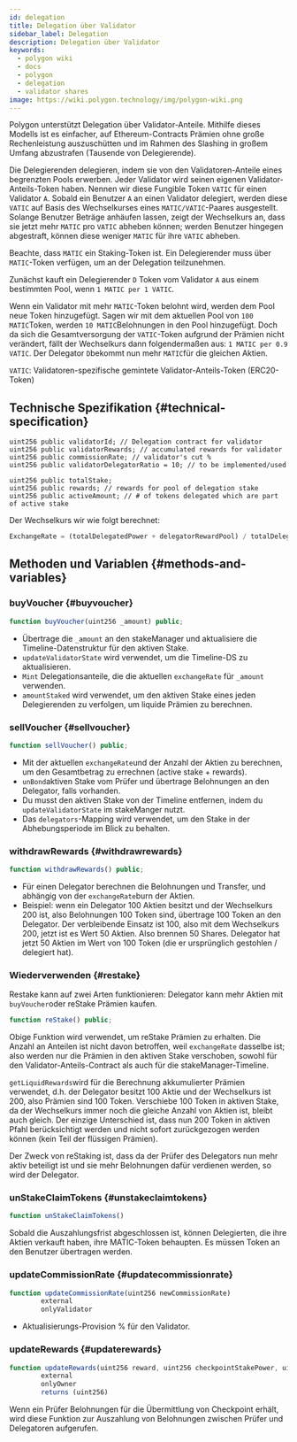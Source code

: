```yaml
---
id: delegation
title: Delegation über Validator
sidebar_label: Delegation
description: Delegation über Validator
keywords:
  - polygon wiki
  - docs
  - polygon
  - delegation
  - validator shares
image: https://wiki.polygon.technology/img/polygon-wiki.png
---
```


Polygon unterstützt Delegation über Validator-Anteile. Mithilfe dieses Modells ist es einfacher, auf Ethereum-Contracts Prämien ohne große Rechenleistung auszuschütten und im Rahmen des Slashing in großem Umfang abzustrafen (Tausende von Delegierende).

Die Delegierenden delegieren, indem sie von den Validatoren-Anteile eines begrenzten Pools erwerben. Jeder Validator wird seinen eigenen Validator-Anteils-Token haben. Nennen wir diese Fungible Token `VATIC` für einen Validator `A`. Sobald ein Benutzer `A` an einen Validator delegiert, werden diese `VATIC` auf Basis des Wechselkurses eines `MATIC/VATIC`-Paares ausgestellt. Solange Benutzer Beträge anhäufen lassen, zeigt der Wechselkurs an, dass sie jetzt mehr `MATIC` pro `VATIC` abheben können; werden Benutzer hingegen abgestraft, können diese weniger `MATIC` für ihre `VATIC` abheben.

Beachte, dass `MATIC` ein Staking-Token ist. Ein Delegierender muss über `MATIC`-Token verfügen, um an der Delegation teilzunehmen.

Zunächst kauft ein Delegierender `D` Token vom Validator `A` aus einem bestimmten Pool, wenn `1 MATIC per 1 VATIC`.

Wenn ein Validator mit mehr `MATIC`-Token belohnt wird, werden dem Pool neue Token hinzugefügt. Sagen wir mit dem aktuellen Pool von `100 MATIC`Token, werden `10 MATIC`Belohnungen in den Pool hinzugefügt. Doch da sich die Gesamtversorgung der `VATIC`-Token aufgrund der Prämien nicht verändert, fällt der Wechselkurs dann folgendermaßen aus: `1 MATIC per 0.9 VATIC`. Der Delegator `D`bekommt nun mehr `MATIC`für die gleichen Aktien.

`VATIC`: Validatoren-spezifische gemintete Validator-Anteils-Token (ERC20-Token)

## Technische Spezifikation {#technical-specification}

```solidity
uint256 public validatorId; // Delegation contract for validator
uint256 public validatorRewards; // accumulated rewards for validator
uint256 public commissionRate; // validator's cut %
uint256 public validatorDelegatorRatio = 10; // to be implemented/used

uint256 public totalStake;
uint256 public rewards; // rewards for pool of delegation stake
uint256 public activeAmount; // # of tokens delegated which are part of active stake
```

Der Wechselkurs wir wie folgt berechnet:

```js
ExchangeRate = (totalDelegatedPower + delegatorRewardPool) / totalDelegatorShares
```

## Methoden und Variablen {#methods-and-variables}

### buyVoucher {#buyvoucher}

```js
function buyVoucher(uint256 _amount) public;
```

- Übertrage die `_amount` an den stakeManager und aktualisiere die Timeline-Datenstruktur für den aktiven Stake.
- `updateValidatorState` wird verwendet, um die Timeline-DS zu aktualisieren.
- `Mint` Delegationsanteile, die die aktuellen `exchangeRate` für `_amount` verwenden.
- `amountStaked` wird verwendet, um den aktiven Stake eines jeden Delegierenden zu verfolgen, um liquide Prämien zu berechnen.

### sellVoucher {#sellvoucher}

```js
function sellVoucher() public;
```

- Mit der aktuellen `exchangeRate`und der Anzahl der Aktien zu berechnen, um den Gesamtbetrag zu errechnen (active stake + rewards).
- `unBond`aktiven Stake vom Prüfer und übertrage Belohnungen an den Delegator, falls vorhanden.
- Du musst den aktiven Stake von der Timeline entfernen, indem du `updateValidatorState` im stakeManger nutzt.
- Das `delegators`-Mapping wird verwendet, um den Stake in der Abhebungsperiode im Blick zu behalten.

### withdrawRewards {#withdrawrewards}

```js
function withdrawRewards() public;
```

- Für einen Delegator berechnen die Belohnungen und Transfer, und abhängig von der `exchangeRate`burn der Aktien.
- Beispiel: wenn ein Delegator 100 Aktien besitzt und der Wechselkurs 200 ist, also Belohnungen 100 Token sind, übertrage 100 Token an den Delegator. Der verbleibende Einsatz ist 100, also mit dem Wechselkurs 200, jetzt ist es Wert 50 Aktien. Also brennen 50 Shares. Delegator hat jetzt 50 Aktien im Wert von 100 Token (die er ursprünglich gestohlen / delegiert hat).

### Wiederverwenden {#restake}

Restake kann auf zwei Arten funktionieren: Delegator kann mehr Aktien mit `buyVoucher`oder reStake Prämien kaufen.

```js
function reStake() public;
```

Obige Funktion wird verwendet, um reStake Prämien zu erhalten. Die Anzahl an Anteilen ist nicht davon betroffen, weil `exchangeRate` dasselbe ist; also werden nur die Prämien in den aktiven Stake verschoben, sowohl für den Validator-Anteils-Contract als auch für die stakeManager-Timeline.

`getLiquidRewards`wird für die Berechnung akkumulierter Prämien verwendet, d.h. der Delegator besitzt 100 Aktie und der Wechselkurs ist 200, also Prämien sind 100 Token. Verschiebe 100 Token in aktiven Stake, da der Wechselkurs immer noch die gleiche Anzahl von Aktien ist, bleibt auch gleich. Der einzige Unterschied ist, dass nun 200 Token in aktiven Pfahl berücksichtigt werden und nicht sofort zurückgezogen werden können (kein Teil der flüssigen Prämien).

Der Zweck von reStaking ist, dass da der Prüfer des Delegators nun mehr aktiv beteiligt ist und sie mehr Belohnungen dafür verdienen werden, so wird der Delegator.

### unStakeClaimTokens {#unstakeclaimtokens}

```js
function unStakeClaimTokens()
```

Sobald die Auszahlungsfrist abgeschlossen ist, können Delegierten, die ihre Aktien verkauft haben, ihre MATIC-Token behaupten. Es müssen Token an den Benutzer übertragen werden.

### updateCommissionRate {#updatecommissionrate}

```js
function updateCommissionRate(uint256 newCommissionRate)
        external
        onlyValidator
```

- Aktualisierungs-Provision % für den Validator.

### updateRewards {#updaterewards}

```js
function updateRewards(uint256 reward, uint256 checkpointStakePower, uint256 validatorStake)
        external
        onlyOwner
        returns (uint256)
```

Wenn ein Prüfer Belohnungen für die Übermittlung von Checkpoint erhält, wird diese Funktion zur Auszahlung von Belohnungen zwischen Prüfer und Delegatoren aufgerufen.
